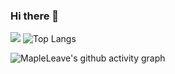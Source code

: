 ### Hi there 👋 

![](https://github-readme-activity-graph.cyclic.app/graph?username=MapleLeave-Sea&theme=dracula)
![Top Langs](https://github-readme-stats.vercel.app/api/top-langs/?username=MapleLeave-Sea&layout=compact&theme=tokyonight)
<!--
**MapleLeave-Sea/MapleLeave-Sea** is a ✨ _special_ ✨ repository because its `README.md` (this file) appears on your GitHub profile.

Here are some ideas to get you started:

- 🔭 I’m currently working on ...
- 🌱 I’m currently learning ...
- 👯 I’m looking to collaborate on ...
- 🤔 I’m looking for help with ...
- 💬 Ask me about ...
- 📫 How to reach me: ...
- 😄 Pronouns: ...
- ⚡ Fun fact: ...
-->
![MapleLeave's github activity graph](https://github-readme-activity-graph.vercel.app/graph?username=MapleLeave-Sea&theme=rogue)
